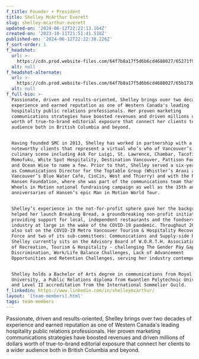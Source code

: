```yaml
---
f_title: Founder + President
title: Shelley McArthur Everett
slug: shelley-mcarthur-everett
updated-on: '2024-06-12T22:22:13.164Z'
created-on: '2023-10-11T21:51:41.518Z'
published-on: '2024-06-12T22:22:38.226Z'
f_sort-order: 1
f_headshot:
  url: >-
    https://cdn.prod.website-files.com/64f7b8a17f5d6b6cd4688027/65271f9b41a1afd425e9a962_230525_LiaCrowe_Shelley_010.webp
  alt: null
f_headshot-alternate:
  url: >-
    https://cdn.prod.website-files.com/64f7b8a17f5d6b6cd4688027/65b17365f6b6ec0314f02014_230525_LiaCrowe_Shelley_021.jpeg
  alt: null
f_full-bio: >-
  Passionate, driven and results-oriented, Shelley brings over two decades of
  experience and earned reputation as one of Western Canada's leading
  hospitality public relations professionals. Her proven marketing
  communications strategies have boosted revenues and driven millions of dollars
  worth of true-to-brand editorial exposure that connect her clients to a wider
  audience both in British Columbia and beyond.


  Having founded SMC in 2013, Shelley has worked in partnership with a roster of
  noteworthy clients that represent a virtual who’s who of Vancouver’s vibrant
  culinary scene including Ask For Luigi, St. Lawrence, Chambar, Tacofino,
  Momofuku, White Spot Hospitality, Destination Vancouver, Pattison Food Group
  and Ocean Wise to name a few. Prior to that, Shelley served a six-year tenure
  as Communications Director for the Toptable Group (Whistler’s Araxi and
  Vancouver’s Blue Water Cafe, CinCin, West and Thierry) and with the Rick
  Hansen Foundation, where she was part of the communications team that led its
  Wheels in Motion national fundraising campaign as well as the 15th and 20th
  anniversaries of Hansen’s epic Man in Motion World Tour.


  Shelley’s experience in the not-for-profit sphere gave her the background that
  helped her launch Breaking Bread, a groundbreaking non-profit initiative
  providing support for local, independent restaurants and the foodservice
  industry at large in the wake of the COVID-19 pandemic. Throughout 2020, she
  also sat on the COVID-19 Metro Vancouver Tourism & Hospitality Recovery Task
  Force and two of its sub-committees: Communications and Supply-side Recovery.
  Shelley currently sits on the Advisory Board of W.O.R.T.H. Association - Women
  of Recreation, Tourism & Hospitality - challenging The Gender Pay Gap,
  Discrimination, Work/Life Balance Challenges, Lack of Advancement
  Opportunities and Retention Challenges, serving her industry contemporaries.


  Shelley holds a Bachelor of Arts degree in communications from Royal Roads
  University, a Public Relations diploma from Kwantlen Polytechnic University,
  and Level II accreditation from the International Sommelier Guild.
f_linkedin: https://www.linkedin.com/in/shelleymcarthur/
layout: '[team-members].html'
tags: team-members
---
```


Passionate, driven and results-oriented, Shelley brings over two decades of experience and earned reputation as one of Western Canada's leading hospitality public relations professionals. Her proven marketing communications strategies have boosted revenues and driven millions of dollars worth of true-to-brand editorial exposure that connect her clients to a wider audience both in British Columbia and beyond.
